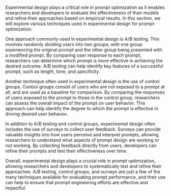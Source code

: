Experimental design plays a critical role in prompt optimization as it enables researchers and developers to evaluate the effectiveness of their models and refine their approaches based on empirical results. In this section, we will explore various techniques used in experimental design for prompt optimization.

One approach commonly used in experimental design is A/B testing. This involves randomly dividing users into two groups, with one group experiencing the original prompt and the other group being presented with a modified prompt. By comparing user response to each prompt, researchers can determine which prompt is more effective in achieving the desired outcome. A/B testing can help identify key features of a successful prompt, such as length, tone, and specificity.

Another technique often used in experimental design is the use of control groups. Control groups consist of users who are not exposed to a prompt at all, and are used as a baseline for comparison. By comparing the responses of users exposed to the prompt to those in the control group, researchers can assess the overall impact of the prompt on user behavior. This approach can help identify the degree to which the prompt is effective in driving desired user behavior.

In addition to A/B testing and control groups, experimental design often includes the use of surveys to collect user feedback. Surveys can provide valuable insights into how users perceive and interpret prompts, allowing researchers to understand what aspects of prompt design are working or not working. By collecting feedback directly from users, developers can refine their prompts and test their effectiveness over time.

Overall, experimental design plays a crucial role in prompt optimization, allowing researchers and developers to systematically test and refine their approaches. A/B testing, control groups, and surveys are just a few of the many techniques available for evaluating prompt performance, and their use can help to ensure that prompt engineering efforts are effective and impactful.